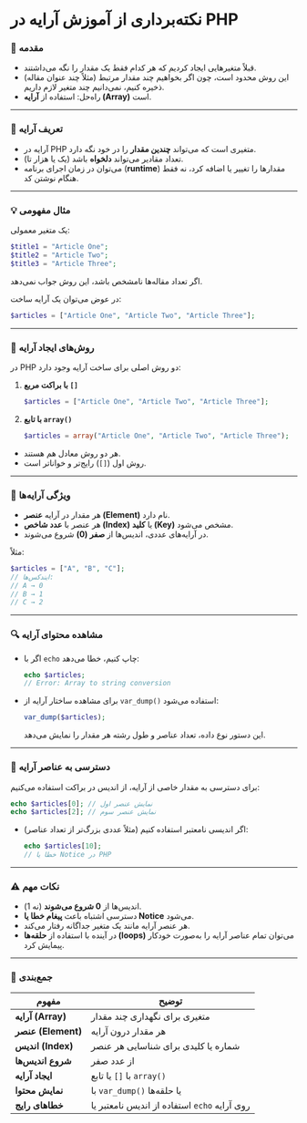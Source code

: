 #  نکته‌برداری از آموزش آرایه در PHP

### 🧩 مقدمه

* قبلاً متغیرهایی ایجاد کردیم که هر کدام فقط یک مقدار را نگه می‌داشتند.
* این روش محدود است، چون اگر بخواهیم چند مقدار مرتبط (مثلاً چند عنوان مقاله) ذخیره کنیم، نمی‌دانیم چند متغیر لازم داریم.
* راه‌حل: استفاده از **آرایه (Array)** است.

---

### 🔹 تعریف آرایه

* آرایه در PHP متغیری است که می‌تواند **چندین مقدار** را در خود نگه دارد.
* تعداد مقادیر می‌تواند **دلخواه** باشد (یک یا هزار تا).
* می‌توان در زمان اجرای برنامه (**runtime**) مقدارها را تغییر یا اضافه کرد، نه فقط هنگام نوشتن کد.

---

### 💡 مثال مفهومی

یک متغیر معمولی:

```php
$title1 = "Article One";
$title2 = "Article Two";
$title3 = "Article Three";
```

اگر تعداد مقاله‌ها نامشخص باشد، این روش جواب نمی‌دهد.

در عوض می‌توان یک آرایه ساخت:

```php
$articles = ["Article One", "Article Two", "Article Three"];
```

---

### 🧱 روش‌های ایجاد آرایه

در PHP دو روش اصلی برای ساخت آرایه وجود دارد:

1. **با براکت مربع `[]`**

   ```php
   $articles = ["Article One", "Article Two", "Article Three"];
   ```
2. **با تابع `array()`**

   ```php
   $articles = array("Article One", "Article Two", "Article Three");
   ```

* هر دو روش معادل هم هستند.
* روش اول (`[]`) رایج‌تر و خواناتر است.

---

### 🧠 ویژگی آرایه‌ها

* هر مقدار در آرایه **عنصر (Element)** نام دارد.
* هر عنصر با **عدد شاخص (Index)** یا **کلید (Key)** مشخص می‌شود.
* در آرایه‌های عددی، اندیس‌ها از **صفر (0)** شروع می‌شوند.

مثلاً:

```php
$articles = ["A", "B", "C"];
// ایندکس‌ها:
// A → 0
// B → 1
// C → 2
```

---

### 🔍 مشاهده محتوای آرایه

* اگر با `echo` چاپ کنیم، خطا می‌دهد:

  ```php
  echo $articles;
  // Error: Array to string conversion
  ```

* برای مشاهده ساختار آرایه از `var_dump()` استفاده می‌شود:

  ```php
  var_dump($articles);
  ```

  این دستور نوع داده، تعداد عناصر و طول رشته هر مقدار را نمایش می‌دهد.

---

### 🎯 دسترسی به عناصر آرایه

برای دسترسی به مقدار خاصی از آرایه، از اندیس در براکت استفاده می‌کنیم:

```php
echo $articles[0]; // نمایش عنصر اول
echo $articles[2]; // نمایش عنصر سوم
```

* اگر اندیسی نامعتبر استفاده کنیم (مثلاً عددی بزرگ‌تر از تعداد عناصر):

  ```php
  echo $articles[10];
  // خطا یا Notice در PHP
  ```

---

### ⚠️ نکات مهم

* اندیس‌ها از **0 شروع می‌شوند** (نه 1).
* دسترسی اشتباه باعث **پیغام خطا یا Notice** می‌شود.
* هر عنصر آرایه مانند یک متغیر جداگانه رفتار می‌کند.
* در آینده با استفاده از **حلقه‌ها (loops)** می‌توان تمام عناصر آرایه را به‌صورت خودکار پیمایش کرد.

---

### 🧾 جمع‌بندی

| مفهوم              | توضیح                                        |
| ------------------ | -------------------------------------------- |
| **آرایه (Array)**  | متغیری برای نگهداری چند مقدار                |
| **عنصر (Element)** | هر مقدار درون آرایه                          |
| **اندیس (Index)**  | شماره یا کلیدی برای شناسایی هر عنصر          |
| **شروع اندیس‌ها**  | از عدد صفر                                   |
| **ایجاد آرایه**    | با `[]` یا تابع `array()`                    |
| **نمایش محتوا**    | با `var_dump()` یا حلقه‌ها                   |
| **خطاهای رایج**    | استفاده از اندیس نامعتبر یا `echo` روی آرایه |
